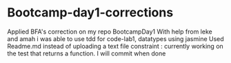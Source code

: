# Bootcamp-day1-corrections
Applied BFA's correction on my repo BootcampDay1
With help from leke and amah i was able to use tdd for code-lab1, datatypes using jasmine
Used Readme.md instead of uploading a text file
constraint : currently working on the test that returns a function. I will commit when done
